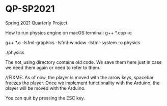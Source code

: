 # QP-SP2021
Spring 2021 Quarterly Project

How to run physics engine on macOS terminal:
g++ *.cpp -c

g++ *.o -lsfml-graphics -lsfml-window -lsfml-system -o physics

./physics

The not_using directory contains old code. We save them here just in case we need them again or need to refer to them.

//FIXME: As of now, the player is moved with the arrow keys, spacebar freezes the player. Once we implement functionality with the Arduino, the player will be moved with the Arduino.

You can quit by pressing the ESC key.
